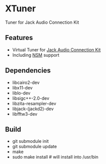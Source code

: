 # XTuner

Tuner for Jack Audio Connection Kit 

## Features

- Virtual Tuner for [Jack Audio Connection Kit](https://jackaudio.org/)
- Including [NSM](https://linuxaudio.github.io/new-session-manager/) support


## Dependencies

- libcairo2-dev
- libx11-dev
- liblo-dev
- libsigc++-2.0-dev
- libzita-resampler-dev
- libjack-(jackd2)-dev
- libfftw3-dev

## Build

- git submodule init
- git submodule update
- make
- sudo make install # will install into /usr/bin
